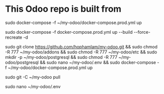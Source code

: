 # This Odoo repo is built from 


sudo docker-compose -f ~/my-odoo/docker-compose.prod.yml up 

sudo docker-compose -f docker-compose.prod.yml up --build --force-recreate -d

sudo git clone https://github.com/hophamlam/my-odoo.git && sudo chmod -R 777 ~/my-odoo/addons && sudo chmod -R 777 ~/my-odoo/etc && sudo mkdir -p ~/my-odoo/postgresql && sudo chmod -R 777 ~/my-odoo/postgresql && sudo nano ~/my-odoo/.env && sudo docker-compose -f ~/my-odoo/docker-compose.prod.yml up 

sudo git -C ~/my-odoo pull

sudo nano ~/my-odoo/.env